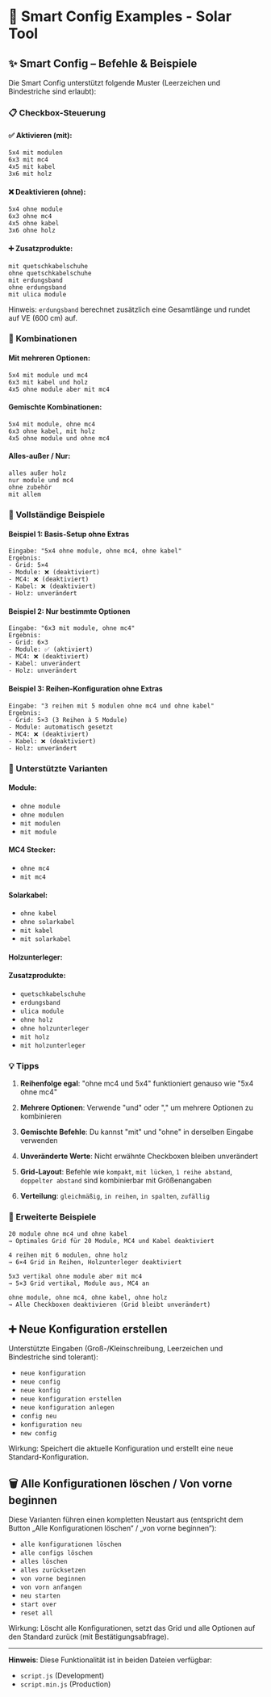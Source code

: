 # 🧠 Smart Config Examples - Solar Tool

## ✨ Smart Config – Befehle & Beispiele

Die Smart Config unterstützt folgende Muster (Leerzeichen und Bindestriche sind erlaubt):

### 📋 Checkbox-Steuerung

#### ✅ Aktivieren (mit):
```
5x4 mit modulen
6x3 mit mc4
4x5 mit kabel
3x6 mit holz
```

#### ❌ Deaktivieren (ohne):
```
5x4 ohne module
6x3 ohne mc4
4x5 ohne kabel
3x6 ohne holz
```

#### ➕ Zusatzprodukte:
```
mit quetschkabelschuhe
ohne quetschkabelschuhe
mit erdungsband
ohne erdungsband
mit ulica module
```

Hinweis: `erdungsband` berechnet zusätzlich eine Gesamtlänge und rundet auf VE (600 cm) auf.

### 🔄 Kombinationen

#### Mit mehreren Optionen:
```
5x4 mit module und mc4
6x3 mit kabel und holz
4x5 ohne module aber mit mc4
```

#### Gemischte Kombinationen:
```
5x4 mit module, ohne mc4
6x3 ohne kabel, mit holz
4x5 ohne module und ohne mc4
```

#### Alles-außer / Nur:
```
alles außer holz
nur module und mc4
ohne zubehör
mit allem
```

### 📝 Vollständige Beispiele

#### Beispiel 1: Basis-Setup ohne Extras
```
Eingabe: "5x4 ohne module, ohne mc4, ohne kabel"
Ergebnis: 
- Grid: 5×4
- Module: ❌ (deaktiviert)
- MC4: ❌ (deaktiviert) 
- Kabel: ❌ (deaktiviert)
- Holz: unverändert
```

#### Beispiel 2: Nur bestimmte Optionen
```
Eingabe: "6x3 mit module, ohne mc4"
Ergebnis:
- Grid: 6×3
- Module: ✅ (aktiviert)
- MC4: ❌ (deaktiviert)
- Kabel: unverändert
- Holz: unverändert
```

#### Beispiel 3: Reihen-Konfiguration ohne Extras
```
Eingabe: "3 reihen mit 5 modulen ohne mc4 und ohne kabel"
Ergebnis:
- Grid: 5×3 (3 Reihen à 5 Module)
- Module: automatisch gesetzt
- MC4: ❌ (deaktiviert)
- Kabel: ❌ (deaktiviert)
- Holz: unverändert
```

### 🎯 Unterstützte Varianten

#### Module:
- `ohne module`
- `ohne modulen`
- `mit modulen`
- `mit module`

#### MC4 Stecker:
- `ohne mc4`
- `mit mc4`

#### Solarkabel:
- `ohne kabel`
- `ohne solarkabel`
- `mit kabel`
- `mit solarkabel`

#### Holzunterleger:
#### Zusatzprodukte:
- `quetschkabelschuhe`
- `erdungsband`
- `ulica module`
- `ohne holz`
- `ohne holzunterleger`
- `mit holz`
- `mit holzunterleger`

### 💡 Tipps

1. **Reihenfolge egal**: "ohne mc4 und 5x4" funktioniert genauso wie "5x4 ohne mc4"

2. **Mehrere Optionen**: Verwende "und" oder "," um mehrere Optionen zu kombinieren

3. **Gemischte Befehle**: Du kannst "mit" und "ohne" in derselben Eingabe verwenden

4. **Unveränderte Werte**: Nicht erwähnte Checkboxen bleiben unverändert
5. **Grid-Layout**: Befehle wie `kompakt`, `mit lücken`, `1 reihe abstand`, `doppelter abstand` sind kombinierbar mit Größenangaben
6. **Verteilung**: `gleichmäßig`, `in reihen`, `in spalten`, `zufällig`

### 🚀 Erweiterte Beispiele

```
20 module ohne mc4 und ohne kabel
→ Optimales Grid für 20 Module, MC4 und Kabel deaktiviert

4 reihen mit 6 modulen, ohne holz
→ 6×4 Grid in Reihen, Holzunterleger deaktiviert

5x3 vertikal ohne module aber mit mc4
→ 5×3 Grid vertikal, Module aus, MC4 an

ohne module, ohne mc4, ohne kabel, ohne holz
→ Alle Checkboxen deaktivieren (Grid bleibt unverändert)
```

## ➕ Neue Konfiguration erstellen

Unterstützte Eingaben (Groß-/Kleinschreibung, Leerzeichen und Bindestriche sind tolerant):

- `neue konfiguration`
- `neue config`
- `neue konfig`
- `neue konfiguration erstellen`
- `neue konfiguration anlegen`
- `config neu`
- `konfiguration neu`
- `new config`

Wirkung: Speichert die aktuelle Konfiguration und erstellt eine neue Standard-Konfiguration.

## 🗑️ Alle Konfigurationen löschen / Von vorne beginnen

Diese Varianten führen einen kompletten Neustart aus (entspricht dem Button „Alle Konfigurationen löschen“ / „von vorne beginnen“):

- `alle konfigurationen löschen`
- `alle configs löschen`
- `alles löschen`
- `alles zurücksetzen`
- `von vorne beginnen`
- `von vorn anfangen`
- `neu starten`
- `start over`
- `reset all`

Wirkung: Löscht alle Konfigurationen, setzt das Grid und alle Optionen auf den Standard zurück (mit Bestätigungsabfrage).

---

**Hinweis**: Diese Funktionalität ist in beiden Dateien verfügbar:
- `script.js` (Development)
- `script.min.js` (Production)